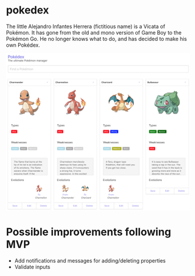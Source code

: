 # pokedex
The little Alejandro Infantes Herrera (fictitious name) is a Vicata of Pokémon. It has gone from the old and mono version of Game Boy to the Pokémon Go. He no longer knows what to do, and has decided to make his own Pokédex.

![screenshot](screenshot.png)

# Possible improvements following MVP

- Add notifications and messages for adding/deleting properties
- Validate inputs

